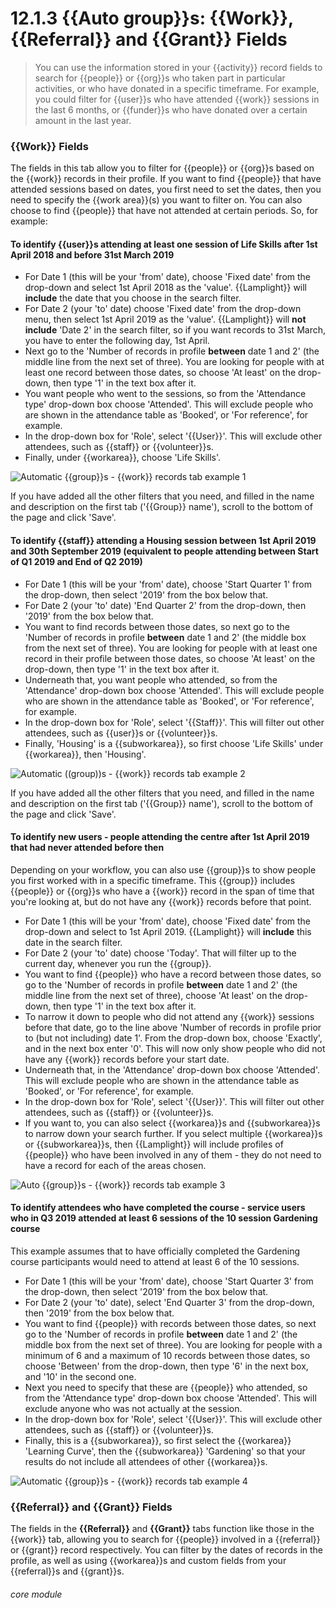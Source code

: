 # 12.1.3  <i class="fa fa-users"></i> {{Auto group}}s: {{Work}}, {{Referral}} and {{Grant}} Fields

> You can use the information stored in your {{activity}} record fields to search for {{people}} or {{org}}s who taken part in particular activities, or who have donated in a specific timeframe. For example, you could filter for {{user}}s who have attended {{work}} sessions in the last 6 months, or {{funder}}s who have donated over a certain amount in the last year.



### {{Work}} Fields

The fields in this tab allow you to filter for {{people}} or {{org}}s based on the {{work}} records in their profile. If you want to find {{people}} that have attended sessions based on dates, you first need to set the dates, then you need to specify the {{work area}}(s) you want to filter on. You can also choose to find {{people}} that have not attended at certain periods. So, for example:

#### To identify {{user}}s attending at least one session of Life Skills after 1st April 2018 and before 31st March 2019
- For Date 1 (this will be your 'from' date), choose 'Fixed date' from the drop-down and select 1st April 2018 as the 'value'. {{Lamplight}} will **include** the date that you choose in the search filter.
- For Date 2 (your 'to' date) choose 'Fixed date' from the drop-down menu, then select 1st April 2019 as the 'value'. {{Lamplight}} will **not include** 'Date 2' in the search filter, so if you want records to 31st March, you have to enter the following day, 1st April.
- Next go to the 'Number of records in profile **between** date 1 and 2' (the middle line from the next set of three). You are looking for people with at least one record between those dates, so choose 'At least' on the drop-down, then type '1' in the text box after it.
- You want people who went to the sessions, so from the 'Attendance type' drop-down box choose 'Attended'. This will exclude people who are shown in the attendance table as 'Booked', or 'For reference', for example.
- In the drop-down box for 'Role', select '{{User}}'. This will exclude other attendees, such as {{staff}} or {{volunteer}}s.
- Finally, under {{workarea}}, choose 'Life Skills'.

![Automatic {{group}}s - {{work}} records tab example 1](11.1.0b.png)

If you have added all the other filters that you need, and filled in the name and description on the first tab ('{{Group}} name'), scroll to the bottom of the page and click 'Save'.

#### To identify {{staff}} attending a Housing session between 1st April 2019 and 30th September 2019 (equivalent to people attending between Start of Q1 2019 and End of Q2 2019)
- For Date 1 (this will be your 'from' date), choose 'Start Quarter 1' from the drop-down, then select '2019' from the box below that.
- For Date 2 (your 'to' date) 'End Quarter 2' from the drop-down, then '2019' from the box below that.
- You want to find records between those dates, so next go to the 'Number of records in profile **between** date 1 and 2' (the middle box from the next set of three). You are looking for people with at least one record in their profile between those dates, so choose 'At least' on the drop-down, then type '1' in the text box after it.
- Underneath that, you want people who attended, so from the 'Attendance' drop-down box choose 'Attended'. This will exclude people who are shown in the attendance table as 'Booked', or 'For reference', for example.
- In the drop-down box for 'Role', select '{{Staff}}'. This will filter out other attendees, such as {{user}}s or {{volunteer}}s.
- Finally, 'Housing' is a {{subworkarea}}, so first choose 'Life Skills' under {{workarea}}, then 'Housing'.

![Automatic ((group))s - {{work}} records tab example 2](11.1.0c.png)

If you have added all the other filters that you need, and filled in the name and description on the first tab ('{{Group}} name'), scroll to the bottom of the page and click 'Save'.

#### To identify new users - people attending the centre after 1st April 2019 that had never attended before then

Depending on your workflow, you can also use {{group}}s to show people you first worked with in a specific timeframe. This {{group}} includes {{people}} or {{org}}s who have a {{work}} record in the span of time that you're looking at, but do not have any {{work}} records before that point.

- For Date 1 (this will be your 'from' date), choose 'Fixed date' from the drop-down and select to 1st April 2019. {{Lamplight}} will  **include** this date in the search filter.
- For Date 2 (your 'to' date) choose 'Today'. That will filter up to the current day, whenever you run the {{group}}.
- You want to find {{people}} who have a record between those dates, so go to the 'Number of records in profile **between** date 1 and 2' (the middle line from the next set of three), choose 'At least' on the drop-down, then type '1' in the text box after it.
- To narrow it down to people who did not attend any {{work}} sessions before that date, go to the line above 'Number of records in profile prior to (but not including) date 1'. From the drop-down box, choose 'Exactly', and in the next box enter '0'. This will now only show people who did not have any {{work}} records before your start date.
- Underneath that, in the 'Attendance' drop-down box choose 'Attended'. This will exclude people who are shown in the attendance table as 'Booked', or 'For reference', for example.
- In the drop-down box for 'Role', select '{{User}}'. This will filter out other attendees, such as {{staff}} or {{volunteer}}s.
- If you want to, you can also select {{workarea}}s and {{subworkarea}}s to narrow down your search further. If you select multiple {{workarea}}s or {{subworkarea}}s, then {{Lamplight}} will include profiles of {{people}} who have been involved in any of them - they do not need to have a record for each of the areas chosen.

![Auto {{group}}s - {{work}} records tab example 3](11.1.0d.png)

#### To identify attendees who have completed the course - service users who in Q3 2019 attended at least 6 sessions of the 10 session Gardening course
This example assumes that to have officially completed the Gardening course participants would need to attend at least 6 of the 10 sessions.

- For Date 1 (this will be your 'from' date), choose 'Start Quarter 3' from the drop-down, then select '2019' from the box below that.
- For Date 2 (your 'to' date), select 'End Quarter 3' from the drop-down, then '2019' from the box below that.
- You want to find {{people}} with records between those dates, so next go to the 'Number of records in profile **between** date 1 and 2' (the middle box from the next set of three). You are looking for people with a minimum of 6 and a maximum of 10 records between those dates, so choose 'Between' from the drop-down, then type '6' in the next box, and '10' in the second one.
- Next you need to specify that these are {{people}} who attended, so from the 'Attendance type' drop-down box choose 'Attended'. This will exclude anyone who was not actually at the session.
- In the drop-down box for 'Role', select '{{User}}'. This will exclude other attendees, such as {{staff}} or {{volunteer}}s.
- Finally, this is a {{subworkarea}}, so first select the {{workarea}} 'Learning Curve', then the {{subworkarea}} 'Gardening' so that your results do not include all attendees of other {{workarea}}s.

![Automatic {{group}}s - {{work}} records tab example 4](11.1.0e.png)


### {{Referral}} and {{Grant}} Fields

The fields in the **{{Referral}}** and **{{Grant}}** tabs function like those in the {{work}} tab, allowing you to search for {{people}} involved in a {{referral}} or {{grant}} record respectively. You can filter by the dates of records in the profile, as well as using {{workarea}}s and custom fields from your {{referral}}s and {{grant}}s.


###### core module

